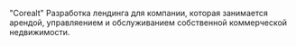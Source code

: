 "Corealt" 
Разработка лендинга для компании, которая занимается арендой, управляением и обслуживанием собственной коммерческой недвижимости.
